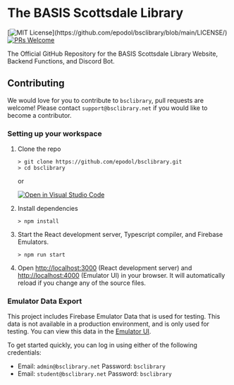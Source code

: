 # The BASIS Scottsdale Library

[![MIT License](https://img.shields.io/apm/l/atomic-design-ui.svg?)](https://github.com/epodol/bsclibrary/blob/main/LICENSE/) [![PRs Welcome](https://img.shields.io/badge/PRs-welcome-brightgreen.svg?style=flat-square)](http://makeapullrequest.com)

The Official GitHub Repository for the BASIS Scottsdale Library Website, Backend Functions, and Discord Bot.

## Contributing

We would love for you to contribute to `bsclibrary`, pull requests are welcome! Please contact `support@bsclibrary.net` if you would like to become a contributor.

### Setting up your workspace

1. Clone the repo

   ```
   > git clone https://github.com/epodol/bsclibrary.git
   > cd bsclibrary
   ```

   or

   [![Open in Visual Studio Code](https://open.vscode.dev/badges/open-in-vscode.svg)](https://open.vscode.dev/epodol/bsclibrary)

1. Install dependencies
   ```
   > npm install
   ```
1. Start the React development server, Typescript compiler, and Firebase Emulators.
   ```
   > npm run start
   ```
1. Open [http://localhost:3000](http://localhost:3000) (React development server) and [http://localhost:4000](http://localhost:4000) (Emulator UI) in your browser. It will automatically reload if you change any of the source files.

### Emulator Data Export

This project includes Firebase Emulator Data that is used for testing. This data is not available in a production environment, and is only used for testing. You can view this data in the [Emulator UI](http://localhost:4000).

To get started quickly, you can log in using either of the following credentials:

- Email: `admin@bsclibrary.net` Password: `bsclibrary`
- Email: `student@bsclibrary.net` Password: `bsclibrary`
